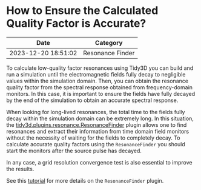 # How to Ensure the Calculated Quality Factor is Accurate?

| Date       | Category    |
|------------|-------------|
| 2023-12-20 18:51:02 | Resonance Finder |



To calculate low-quality factor resonances using Tidy3D you can build and run a simulation until the electromagnetic fields fully decay to negligible values within the simulation domain. Then, you can obtain the resonance quality factor from the spectral response obtained from frequency-domain monitors. In this case, it is important to ensure the fields have fully decayed by the end of the simulation to obtain an accurate spectral response.

When looking for long-lived resonances, the total time to the fields fully decay within the simulation domain can be extremely long. In this situation, the [tidy3d.plugins.resonance.ResonanceFinder](https://docs.flexcompute.com/projects/tidy3d/en/latest/api/_autosummary/tidy3d.plugins.resonance.ResonanceFinder.html#tidy3d.plugins.resonance.ResonanceFinder.html) plugin allows one to find resonances and extract their information from time domain field monitors without the necessity of waiting for the fields to completely decay. To calculate accurate quality factors using the `ResonanceFinder` you should start the monitors after the source pulse has decayed.

In any case, a grid resolution convergence test is also essential to improve the results.

See this [tutorial](https://www.flexcompute.com/tidy3d/examples/notebooks/ResonanceFinder/) for more details on the `ResonanceFinder` plugin.
